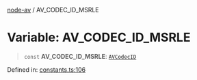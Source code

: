 [node-av](../globals.md) / AV\_CODEC\_ID\_MSRLE

# Variable: AV\_CODEC\_ID\_MSRLE

> `const` **AV\_CODEC\_ID\_MSRLE**: [`AVCodecID`](../type-aliases/AVCodecID.md)

Defined in: [constants.ts:106](https://github.com/seydx/av/blob/f8631fc881b394300b1479f511d55cf1c370a87f/src/constants/constants.ts#L106)
